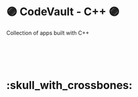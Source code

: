 # :purple_circle: CodeVault - C++ :purple_circle:

Collection of apps built with C++

# &nbsp;
# :skull_with_crossbones:
